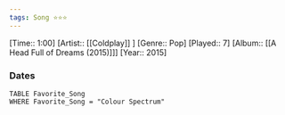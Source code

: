```yaml
---
tags: Song ⭐⭐⭐ 
---
```

[Time:: 1:00]
[Artist:: [[Coldplay]] ]
[Genre:: Pop]
[Played:: 7]
[Album:: [[A Head Full of Dreams (2015)]]]
[Year:: 2015]
### Dates
````dataview
TABLE Favorite_Song
WHERE Favorite_Song = "Colour Spectrum"
````